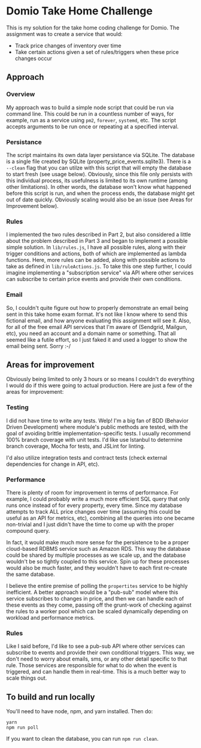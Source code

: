 # Domio Take Home Challenge

This is my solution for the take home coding challenge for Domio. The assignment was to create a service that would:
  - Track price changes of inventory over time
  - Take certain actions given a set of rules/triggers when these price changes occur

## Approach

### Overview

My approach was to build a simple node script that could be run via command line. This could be run in a countless number of ways, for example, run as a service using `pm2`, `forever`, `systemd`, etc. The script accepts arguments to be run once or repeating at a specified interval.

### Persistance

The script maintains its own data layer persistance via SQLite. The database is a single file created by SQLite (property_price_events.sqlite3). There is a `--clean` flag that you can utilze with this script that will empty the database to start fresh (see usage below). Obviously, since this file only persists with this individual process, its usefulness is limited to its own runtime (among other limitations). In other words, the database won't know what happened before this script is run, and when the process ends, the database might get out of date quickly. Obviously scaling would also be an issue (see Areas for Improvement below).

### Rules

I implemented the two rules described in Part 2, but also considered a little about the problem described in Part 3 and began to implement a possible simple solution. In `lib/rules.js`, I have all possible rules, along with their trigger conditions and actions, both of which are implemented as lambda functions. Here, more rules can be added, along with possible actions to take as defined in `lib/ruleActions.js`. To take this one step further, I could imagine implementing a "subscription service" via API where other services can subscribe to certain price events and provide their own conditions.

### Email

So, I couldn't quite figure out how to properly demonstrate an email being sent in this take home exam format. It's not like I know where to send this fictional email, and how anyone evaluating this assignment will see it. Also, for all of the free email API services that I'm aware of (Sendgrid, Mailgun, etc), you need an account and a domain name or something. That all seemed like a futile effort, so I just faked it and used a logger to show the email being sent. Sorry :-/

## Areas for improvement

Obviously being limited to only 3 hours or so means I couldn't do everything I would do if this were going to actual production. Here are just a few of the areas for improvement:

### Testing

I did not have time to write any tests. Welp! I'm a big fan of BDD (Behavior Driven Development) where module's public methods are tested, with the goal of avoiding brittle implementation-specific tests. I usually recommend 100% branch coverage with unit tests. I'd like use Istanbul to determine branch coverage, Mocha for tests, and JSLint for linting.

I'd also utilize integration tests and contract tests (check external dependencies for change in API, etc).

### Performance

There is plenty of room for improvement in terms of performance. For example, I could probably write a much more efficient SQL query that only runs once instead of for every property, every time. Since my database attempts to track ALL price changes over time (assuming this could be useful as an API for metrics, etc), combining all the queries into one became non-trivial and I just didn't have the time to come up with the proper compound query.

In fact, it would make much more sense for the persistence to be a proper cloud-based RDBMS service such as Amazon RDS. This way the database could be shared by multiple processes as we scale up, and the database wouldn't be so tightly coupled to this service. Spin up for these processes would also be much faster, and they wouldn't have to each first re-create the same database.

I believe the entire premise of polling the `propertites` service to be highly inefficient. A better approach would be a "pub-sub" model where this service subscribes to changes in price, and then we can handle each of these events as they come, passing off the grunt-work of checking against the rules to a worker pool which can be scaled dynamically depending on workload and performance metrics.

### Rules

Like I said before, I'd like to see a pub-sub API where other services can subscribe to events and provide their own conditional triggers. This way, we don't need to worry about emails, sms, or any other detail specific to that rule. Those services are responsible for what to do when the event is triggered, and can handle them in real-time. This is a much better way to scale things out.

## To build and run locally

You'll need to have node, npm, and yarn installed. Then do:

```
yarn
npm run poll
```

If you want to clean the database, you can run `npm run clean`.
